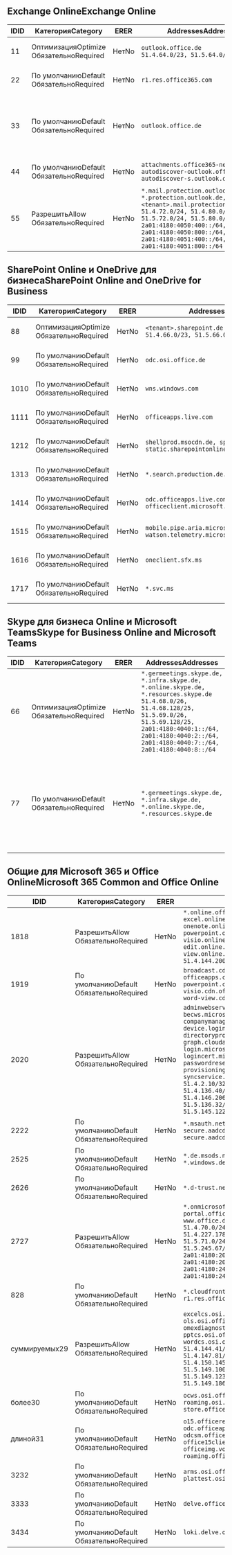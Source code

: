 <!--THIS FILE IS AUTOMATICALLY GENERATED. MANUAL CHANGES WILL BE OVERWRITTEN.-->
<!--Please contact the Office 365 Endpoints team with any questions.-->
<!--Germany endpoints version 2019072900-->
<!--File generated 2019-08-21 08:00:16.4606-->

## <a name="exchange-online"></a><span data-ttu-id="4f55a-101">Exchange Online</span><span class="sxs-lookup"><span data-stu-id="4f55a-101">Exchange Online</span></span>

<span data-ttu-id="4f55a-102">ID</span><span class="sxs-lookup"><span data-stu-id="4f55a-102">ID</span></span> | <span data-ttu-id="4f55a-103">Категория</span><span class="sxs-lookup"><span data-stu-id="4f55a-103">Category</span></span> | <span data-ttu-id="4f55a-104">ER</span><span class="sxs-lookup"><span data-stu-id="4f55a-104">ER</span></span> | <span data-ttu-id="4f55a-105">Addresses</span><span class="sxs-lookup"><span data-stu-id="4f55a-105">Addresses</span></span> | <span data-ttu-id="4f55a-106">Порты</span><span class="sxs-lookup"><span data-stu-id="4f55a-106">Ports</span></span>
-- | -------------------- | -- | ------------------------------------------------------------------------------------------------------------------------------------------------------------------------------------------------------------------------------------------------------------ | -------------------------------
<span data-ttu-id="4f55a-107">1</span><span class="sxs-lookup"><span data-stu-id="4f55a-107">1</span></span> | <span data-ttu-id="4f55a-108">Оптимизация</span><span class="sxs-lookup"><span data-stu-id="4f55a-108">Optimize</span></span><BR><span data-ttu-id="4f55a-109">Обязательно</span><span class="sxs-lookup"><span data-stu-id="4f55a-109">Required</span></span> | <span data-ttu-id="4f55a-110">Нет</span><span class="sxs-lookup"><span data-stu-id="4f55a-110">No</span></span> | `outlook.office.de`<BR>`51.4.64.0/23, 51.5.64.0/23` | <span data-ttu-id="4f55a-111">**TCP:** 443, 80</span><span class="sxs-lookup"><span data-stu-id="4f55a-111">**TCP:** 443, 80</span></span>
<span data-ttu-id="4f55a-112">2</span><span class="sxs-lookup"><span data-stu-id="4f55a-112">2</span></span> | <span data-ttu-id="4f55a-113">По умолчанию</span><span class="sxs-lookup"><span data-stu-id="4f55a-113">Default</span></span><BR><span data-ttu-id="4f55a-114">Обязательно</span><span class="sxs-lookup"><span data-stu-id="4f55a-114">Required</span></span> | <span data-ttu-id="4f55a-115">Нет</span><span class="sxs-lookup"><span data-stu-id="4f55a-115">No</span></span> | `r1.res.office365.com` | <span data-ttu-id="4f55a-116">**TCP:** 443, 80</span><span class="sxs-lookup"><span data-stu-id="4f55a-116">**TCP:** 443, 80</span></span>
<span data-ttu-id="4f55a-117">3</span><span class="sxs-lookup"><span data-stu-id="4f55a-117">3</span></span> | <span data-ttu-id="4f55a-118">По умолчанию</span><span class="sxs-lookup"><span data-stu-id="4f55a-118">Default</span></span><BR><span data-ttu-id="4f55a-119">Обязательно</span><span class="sxs-lookup"><span data-stu-id="4f55a-119">Required</span></span> | <span data-ttu-id="4f55a-120">Нет</span><span class="sxs-lookup"><span data-stu-id="4f55a-120">No</span></span> | `outlook.office.de` | <span data-ttu-id="4f55a-121">**TCP:** 143, 25, 587, 993, 995</span><span class="sxs-lookup"><span data-stu-id="4f55a-121">**TCP:** 143, 25, 587, 993, 995</span></span>
<span data-ttu-id="4f55a-122">4</span><span class="sxs-lookup"><span data-stu-id="4f55a-122">4</span></span> | <span data-ttu-id="4f55a-123">По умолчанию</span><span class="sxs-lookup"><span data-stu-id="4f55a-123">Default</span></span><BR><span data-ttu-id="4f55a-124">Обязательно</span><span class="sxs-lookup"><span data-stu-id="4f55a-124">Required</span></span> | <span data-ttu-id="4f55a-125">Нет</span><span class="sxs-lookup"><span data-stu-id="4f55a-125">No</span></span> | `attachments.office365-net.de, autodiscover-outlook.office.de, autodiscover-s.outlook.de` | <span data-ttu-id="4f55a-126">**TCP:** 443, 80</span><span class="sxs-lookup"><span data-stu-id="4f55a-126">**TCP:** 443, 80</span></span>
<span data-ttu-id="4f55a-127">5</span><span class="sxs-lookup"><span data-stu-id="4f55a-127">5</span></span> | <span data-ttu-id="4f55a-128">Разрешить</span><span class="sxs-lookup"><span data-stu-id="4f55a-128">Allow</span></span><BR><span data-ttu-id="4f55a-129">Обязательно</span><span class="sxs-lookup"><span data-stu-id="4f55a-129">Required</span></span> | <span data-ttu-id="4f55a-130">Нет</span><span class="sxs-lookup"><span data-stu-id="4f55a-130">No</span></span> | `*.mail.protection.outlook.de, *.protection.outlook.de, <tenant>.mail.protection.outlook.de`<BR>`51.4.72.0/24, 51.4.80.0/27, 51.5.72.0/24, 51.5.80.0/27, 2a01:4180:4050:400::/64, 2a01:4180:4050:800::/64, 2a01:4180:4051:400::/64, 2a01:4180:4051:800::/64` | <span data-ttu-id="4f55a-131">**TCP:** 25, 443</span><span class="sxs-lookup"><span data-stu-id="4f55a-131">**TCP:** 25, 443</span></span>

## <a name="sharepoint-online-and-onedrive-for-business"></a><span data-ttu-id="4f55a-132">SharePoint Online и OneDrive для бизнеса</span><span class="sxs-lookup"><span data-stu-id="4f55a-132">SharePoint Online and OneDrive for Business</span></span>

<span data-ttu-id="4f55a-133">ID</span><span class="sxs-lookup"><span data-stu-id="4f55a-133">ID</span></span> | <span data-ttu-id="4f55a-134">Категория</span><span class="sxs-lookup"><span data-stu-id="4f55a-134">Category</span></span> | <span data-ttu-id="4f55a-135">ER</span><span class="sxs-lookup"><span data-stu-id="4f55a-135">ER</span></span> | <span data-ttu-id="4f55a-136">Addresses</span><span class="sxs-lookup"><span data-stu-id="4f55a-136">Addresses</span></span> | <span data-ttu-id="4f55a-137">Порты</span><span class="sxs-lookup"><span data-stu-id="4f55a-137">Ports</span></span>
-- | -------------------- | -- | ------------------------------------------------------------------------------ | ----------------
<span data-ttu-id="4f55a-138">8</span><span class="sxs-lookup"><span data-stu-id="4f55a-138">8</span></span> | <span data-ttu-id="4f55a-139">Оптимизация</span><span class="sxs-lookup"><span data-stu-id="4f55a-139">Optimize</span></span><BR><span data-ttu-id="4f55a-140">Обязательно</span><span class="sxs-lookup"><span data-stu-id="4f55a-140">Required</span></span> | <span data-ttu-id="4f55a-141">Нет</span><span class="sxs-lookup"><span data-stu-id="4f55a-141">No</span></span> | `<tenant>.sharepoint.de`<BR>`51.4.66.0/23, 51.5.66.0/23` | <span data-ttu-id="4f55a-142">**TCP:** 443, 80</span><span class="sxs-lookup"><span data-stu-id="4f55a-142">**TCP:** 443, 80</span></span>
<span data-ttu-id="4f55a-143">9</span><span class="sxs-lookup"><span data-stu-id="4f55a-143">9</span></span> | <span data-ttu-id="4f55a-144">По умолчанию</span><span class="sxs-lookup"><span data-stu-id="4f55a-144">Default</span></span><BR><span data-ttu-id="4f55a-145">Обязательно</span><span class="sxs-lookup"><span data-stu-id="4f55a-145">Required</span></span> | <span data-ttu-id="4f55a-146">Нет</span><span class="sxs-lookup"><span data-stu-id="4f55a-146">No</span></span> | `odc.osi.office.de` | <span data-ttu-id="4f55a-147">**TCP:** 443, 80</span><span class="sxs-lookup"><span data-stu-id="4f55a-147">**TCP:** 443, 80</span></span>
<span data-ttu-id="4f55a-148">10</span><span class="sxs-lookup"><span data-stu-id="4f55a-148">10</span></span> | <span data-ttu-id="4f55a-149">По умолчанию</span><span class="sxs-lookup"><span data-stu-id="4f55a-149">Default</span></span><BR><span data-ttu-id="4f55a-150">Обязательно</span><span class="sxs-lookup"><span data-stu-id="4f55a-150">Required</span></span> | <span data-ttu-id="4f55a-151">Нет</span><span class="sxs-lookup"><span data-stu-id="4f55a-151">No</span></span> | `wns.windows.com` | <span data-ttu-id="4f55a-152">**TCP:** 443, 80</span><span class="sxs-lookup"><span data-stu-id="4f55a-152">**TCP:** 443, 80</span></span>
<span data-ttu-id="4f55a-153">11</span><span class="sxs-lookup"><span data-stu-id="4f55a-153">11</span></span> | <span data-ttu-id="4f55a-154">По умолчанию</span><span class="sxs-lookup"><span data-stu-id="4f55a-154">Default</span></span><BR><span data-ttu-id="4f55a-155">Обязательно</span><span class="sxs-lookup"><span data-stu-id="4f55a-155">Required</span></span> | <span data-ttu-id="4f55a-156">Нет</span><span class="sxs-lookup"><span data-stu-id="4f55a-156">No</span></span> | `officeapps.live.com` | <span data-ttu-id="4f55a-157">**TCP:** 443, 80</span><span class="sxs-lookup"><span data-stu-id="4f55a-157">**TCP:** 443, 80</span></span>
<span data-ttu-id="4f55a-158">12</span><span class="sxs-lookup"><span data-stu-id="4f55a-158">12</span></span> | <span data-ttu-id="4f55a-159">По умолчанию</span><span class="sxs-lookup"><span data-stu-id="4f55a-159">Default</span></span><BR><span data-ttu-id="4f55a-160">Обязательно</span><span class="sxs-lookup"><span data-stu-id="4f55a-160">Required</span></span> | <span data-ttu-id="4f55a-161">Нет</span><span class="sxs-lookup"><span data-stu-id="4f55a-161">No</span></span> | `shellprod.msocdn.de, spoprod-a.akamaihd.net, static.sharepointonline.com` | <span data-ttu-id="4f55a-162">**TCP:** 443, 80</span><span class="sxs-lookup"><span data-stu-id="4f55a-162">**TCP:** 443, 80</span></span>
<span data-ttu-id="4f55a-163">13</span><span class="sxs-lookup"><span data-stu-id="4f55a-163">13</span></span> | <span data-ttu-id="4f55a-164">По умолчанию</span><span class="sxs-lookup"><span data-stu-id="4f55a-164">Default</span></span><BR><span data-ttu-id="4f55a-165">Обязательно</span><span class="sxs-lookup"><span data-stu-id="4f55a-165">Required</span></span> | <span data-ttu-id="4f55a-166">Нет</span><span class="sxs-lookup"><span data-stu-id="4f55a-166">No</span></span> | `*.search.production.de.azuretrafficmanager.de` | <span data-ttu-id="4f55a-167">**TCP:** 443</span><span class="sxs-lookup"><span data-stu-id="4f55a-167">**TCP:** 443</span></span>
<span data-ttu-id="4f55a-168">14</span><span class="sxs-lookup"><span data-stu-id="4f55a-168">14</span></span> | <span data-ttu-id="4f55a-169">По умолчанию</span><span class="sxs-lookup"><span data-stu-id="4f55a-169">Default</span></span><BR><span data-ttu-id="4f55a-170">Обязательно</span><span class="sxs-lookup"><span data-stu-id="4f55a-170">Required</span></span> | <span data-ttu-id="4f55a-171">Нет</span><span class="sxs-lookup"><span data-stu-id="4f55a-171">No</span></span> | `odc.officeapps.live.com, officeclient.microsoft.com` | <span data-ttu-id="4f55a-172">**TCP:** 443, 80</span><span class="sxs-lookup"><span data-stu-id="4f55a-172">**TCP:** 443, 80</span></span>
<span data-ttu-id="4f55a-173">15</span><span class="sxs-lookup"><span data-stu-id="4f55a-173">15</span></span> | <span data-ttu-id="4f55a-174">По умолчанию</span><span class="sxs-lookup"><span data-stu-id="4f55a-174">Default</span></span><BR><span data-ttu-id="4f55a-175">Обязательно</span><span class="sxs-lookup"><span data-stu-id="4f55a-175">Required</span></span> | <span data-ttu-id="4f55a-176">Нет</span><span class="sxs-lookup"><span data-stu-id="4f55a-176">No</span></span> | `mobile.pipe.aria.microsoft.com, ssw.live.com, watson.telemetry.microsoft.com` | <span data-ttu-id="4f55a-177">**TCP:** 443, 80</span><span class="sxs-lookup"><span data-stu-id="4f55a-177">**TCP:** 443, 80</span></span>
<span data-ttu-id="4f55a-178">16</span><span class="sxs-lookup"><span data-stu-id="4f55a-178">16</span></span> | <span data-ttu-id="4f55a-179">По умолчанию</span><span class="sxs-lookup"><span data-stu-id="4f55a-179">Default</span></span><BR><span data-ttu-id="4f55a-180">Обязательно</span><span class="sxs-lookup"><span data-stu-id="4f55a-180">Required</span></span> | <span data-ttu-id="4f55a-181">Нет</span><span class="sxs-lookup"><span data-stu-id="4f55a-181">No</span></span> | `oneclient.sfx.ms` | <span data-ttu-id="4f55a-182">**TCP:** 443, 80</span><span class="sxs-lookup"><span data-stu-id="4f55a-182">**TCP:** 443, 80</span></span>
<span data-ttu-id="4f55a-183">17</span><span class="sxs-lookup"><span data-stu-id="4f55a-183">17</span></span> | <span data-ttu-id="4f55a-184">По умолчанию</span><span class="sxs-lookup"><span data-stu-id="4f55a-184">Default</span></span><BR><span data-ttu-id="4f55a-185">Обязательно</span><span class="sxs-lookup"><span data-stu-id="4f55a-185">Required</span></span> | <span data-ttu-id="4f55a-186">Нет</span><span class="sxs-lookup"><span data-stu-id="4f55a-186">No</span></span> | `*.svc.ms` | <span data-ttu-id="4f55a-187">**TCP:** 443, 80</span><span class="sxs-lookup"><span data-stu-id="4f55a-187">**TCP:** 443, 80</span></span>

## <a name="skype-for-business-online-and-microsoft-teams"></a><span data-ttu-id="4f55a-188">Skype для бизнеса Online и Microsoft Teams</span><span class="sxs-lookup"><span data-stu-id="4f55a-188">Skype for Business Online and Microsoft Teams</span></span>

<span data-ttu-id="4f55a-189">ID</span><span class="sxs-lookup"><span data-stu-id="4f55a-189">ID</span></span> | <span data-ttu-id="4f55a-190">Категория</span><span class="sxs-lookup"><span data-stu-id="4f55a-190">Category</span></span> | <span data-ttu-id="4f55a-191">ER</span><span class="sxs-lookup"><span data-stu-id="4f55a-191">ER</span></span> | <span data-ttu-id="4f55a-192">Addresses</span><span class="sxs-lookup"><span data-stu-id="4f55a-192">Addresses</span></span> | <span data-ttu-id="4f55a-193">Порты</span><span class="sxs-lookup"><span data-stu-id="4f55a-193">Ports</span></span>
-- | -------------------- | -- | ----------------------------------------------------------------------------------------------------------------------------------------------------------------------------------------------------------------------------------------------- | --------------------------------------------------
<span data-ttu-id="4f55a-194">6</span><span class="sxs-lookup"><span data-stu-id="4f55a-194">6</span></span> | <span data-ttu-id="4f55a-195">Оптимизация</span><span class="sxs-lookup"><span data-stu-id="4f55a-195">Optimize</span></span><BR><span data-ttu-id="4f55a-196">Обязательно</span><span class="sxs-lookup"><span data-stu-id="4f55a-196">Required</span></span> | <span data-ttu-id="4f55a-197">Нет</span><span class="sxs-lookup"><span data-stu-id="4f55a-197">No</span></span> | `*.germeetings.skype.de, *.infra.skype.de, *.online.skype.de, *.resources.skype.de`<BR>`51.4.68.0/26, 51.4.68.128/25, 51.5.69.0/26, 51.5.69.128/25, 2a01:4180:4040:1::/64, 2a01:4180:4040:2::/64, 2a01:4180:4040:7::/64, 2a01:4180:4040:8::/64` | <span data-ttu-id="4f55a-198">**TCP:** 443, 80</span><span class="sxs-lookup"><span data-stu-id="4f55a-198">**TCP:** 443, 80</span></span><BR><span data-ttu-id="4f55a-199">**UDP:** 3478</span><span class="sxs-lookup"><span data-stu-id="4f55a-199">**UDP:** 3478</span></span>
<span data-ttu-id="4f55a-200">7</span><span class="sxs-lookup"><span data-stu-id="4f55a-200">7</span></span> | <span data-ttu-id="4f55a-201">По умолчанию</span><span class="sxs-lookup"><span data-stu-id="4f55a-201">Default</span></span><BR><span data-ttu-id="4f55a-202">Обязательно</span><span class="sxs-lookup"><span data-stu-id="4f55a-202">Required</span></span> | <span data-ttu-id="4f55a-203">Нет</span><span class="sxs-lookup"><span data-stu-id="4f55a-203">No</span></span> | `*.germeetings.skype.de, *.infra.skype.de, *.online.skype.de, *.resources.skype.de` | <span data-ttu-id="4f55a-204">**TCP:** 5061, 50000–59999</span><span class="sxs-lookup"><span data-stu-id="4f55a-204">**TCP:** 5061, 50000-59999</span></span><BR><span data-ttu-id="4f55a-205">**UDP:** 50000–59999</span><span class="sxs-lookup"><span data-stu-id="4f55a-205">**UDP:** 50000-59999</span></span>

## <a name="microsoft-365-common-and-office-online"></a><span data-ttu-id="4f55a-206">Общие для Microsoft 365 и Office Online</span><span class="sxs-lookup"><span data-stu-id="4f55a-206">Microsoft 365 Common and Office Online</span></span>

<span data-ttu-id="4f55a-207">ID</span><span class="sxs-lookup"><span data-stu-id="4f55a-207">ID</span></span> | <span data-ttu-id="4f55a-208">Категория</span><span class="sxs-lookup"><span data-stu-id="4f55a-208">Category</span></span> | <span data-ttu-id="4f55a-209">ER</span><span class="sxs-lookup"><span data-stu-id="4f55a-209">ER</span></span> | <span data-ttu-id="4f55a-210">Addresses</span><span class="sxs-lookup"><span data-stu-id="4f55a-210">Addresses</span></span> | <span data-ttu-id="4f55a-211">Порты</span><span class="sxs-lookup"><span data-stu-id="4f55a-211">Ports</span></span>
-- | ------------------- | -- | -------------------------------------------------------------------------------------------------------------------------------------------------------------------------------------------------------------------------------------------------------------------------------------------------------------------------------------------------------------------------------------------------------------------------------------------------------------------------------------------------------------------------------------------------------------------------------------------------------------------------- | ----------------
<span data-ttu-id="4f55a-212">18</span><span class="sxs-lookup"><span data-stu-id="4f55a-212">18</span></span> | <span data-ttu-id="4f55a-213">Разрешить</span><span class="sxs-lookup"><span data-stu-id="4f55a-213">Allow</span></span><BR><span data-ttu-id="4f55a-214">Обязательно</span><span class="sxs-lookup"><span data-stu-id="4f55a-214">Required</span></span> | <span data-ttu-id="4f55a-215">Нет</span><span class="sxs-lookup"><span data-stu-id="4f55a-215">No</span></span> | `*.online.office.de, broadcast.online.office.de, excel.online.office.de, onenote.online.office.de, powerpoint.online.office.de, visio.online.office.de, word-edit.online.office.de, word-view.online.office.de`<BR>`51.4.144.200/32, 51.5.149.3/32, 51.18.16.0/23` | <span data-ttu-id="4f55a-216">**TCP:** 443</span><span class="sxs-lookup"><span data-stu-id="4f55a-216">**TCP:** 443</span></span>
<span data-ttu-id="4f55a-217">19</span><span class="sxs-lookup"><span data-stu-id="4f55a-217">19</span></span> | <span data-ttu-id="4f55a-218">По умолчанию</span><span class="sxs-lookup"><span data-stu-id="4f55a-218">Default</span></span><BR><span data-ttu-id="4f55a-219">Обязательно</span><span class="sxs-lookup"><span data-stu-id="4f55a-219">Required</span></span> | <span data-ttu-id="4f55a-220">Нет</span><span class="sxs-lookup"><span data-stu-id="4f55a-220">No</span></span> | `broadcast.cdn.office.de, excel.cdn.office.de, officeapps.cdn.office.de, onenote.cdn.office.de, powerpoint.cdn.office.de, view.cdn.office.de, visio.cdn.office.de, word-edit.cdn.office.de, word-view.cdn.office.de` | <span data-ttu-id="4f55a-221">**TCP:** 443</span><span class="sxs-lookup"><span data-stu-id="4f55a-221">**TCP:** 443</span></span>
<span data-ttu-id="4f55a-222">20</span><span class="sxs-lookup"><span data-stu-id="4f55a-222">20</span></span> | <span data-ttu-id="4f55a-223">Разрешить</span><span class="sxs-lookup"><span data-stu-id="4f55a-223">Allow</span></span><BR><span data-ttu-id="4f55a-224">Обязательно</span><span class="sxs-lookup"><span data-stu-id="4f55a-224">Required</span></span> | <span data-ttu-id="4f55a-225">Нет</span><span class="sxs-lookup"><span data-stu-id="4f55a-225">No</span></span> | `adminwebservice.microsoftonline.de, becws.microsoftonline.de, companymanager.microsoftonline.de, device.login.microsoftonline.de, directoryprovisioning.cloudapi.de, graph.cloudapi.de, graph.microsoft.de, login.microsoftonline.de, logincert.microsoftonline.de, pas.cloudapi.de, passwordreset.activedirectory.microsoftazure.de, provisioningapi.microsoftonline.de, syncservice.microsoftonline.de`<BR>`51.4.2.10/32, 51.4.71.61/32, 51.4.136.38/31, 51.4.136.40/31, 51.4.136.42/32, 51.4.146.38/32, 51.4.146.206/32, 51.5.16.7/32, 51.5.71.22/32, 51.5.136.32/30, 51.5.136.36/32, 51.5.145.29/32, 51.5.145.122/32` | <span data-ttu-id="4f55a-226">**TCP:** 443, 80</span><span class="sxs-lookup"><span data-stu-id="4f55a-226">**TCP:** 443, 80</span></span>
<span data-ttu-id="4f55a-227">22</span><span class="sxs-lookup"><span data-stu-id="4f55a-227">22</span></span> | <span data-ttu-id="4f55a-228">По умолчанию</span><span class="sxs-lookup"><span data-stu-id="4f55a-228">Default</span></span><BR><span data-ttu-id="4f55a-229">Обязательно</span><span class="sxs-lookup"><span data-stu-id="4f55a-229">Required</span></span> | <span data-ttu-id="4f55a-230">Нет</span><span class="sxs-lookup"><span data-stu-id="4f55a-230">No</span></span> | `*.msauth.net, *.msftauth.net, secure.aadcdn.microsoftonline-p.com, secure.aadcdn.microsoftonline-p.de` | <span data-ttu-id="4f55a-231">**TCP:** 443, 80</span><span class="sxs-lookup"><span data-stu-id="4f55a-231">**TCP:** 443, 80</span></span>
<span data-ttu-id="4f55a-232">25</span><span class="sxs-lookup"><span data-stu-id="4f55a-232">25</span></span> | <span data-ttu-id="4f55a-233">По умолчанию</span><span class="sxs-lookup"><span data-stu-id="4f55a-233">Default</span></span><BR><span data-ttu-id="4f55a-234">Обязательно</span><span class="sxs-lookup"><span data-stu-id="4f55a-234">Required</span></span> | <span data-ttu-id="4f55a-235">Нет</span><span class="sxs-lookup"><span data-stu-id="4f55a-235">No</span></span> | `*.de.msods.nsatc.net, *.office.de.akadns.net, *.windows.de.nsatc.net, officehome.msocdn.de` | <span data-ttu-id="4f55a-236">**TCP:** 443, 80</span><span class="sxs-lookup"><span data-stu-id="4f55a-236">**TCP:** 443, 80</span></span>
<span data-ttu-id="4f55a-237">26</span><span class="sxs-lookup"><span data-stu-id="4f55a-237">26</span></span> | <span data-ttu-id="4f55a-238">По умолчанию</span><span class="sxs-lookup"><span data-stu-id="4f55a-238">Default</span></span><BR><span data-ttu-id="4f55a-239">Обязательно</span><span class="sxs-lookup"><span data-stu-id="4f55a-239">Required</span></span> | <span data-ttu-id="4f55a-240">Нет</span><span class="sxs-lookup"><span data-stu-id="4f55a-240">No</span></span> | `*.d-trust.net` | <span data-ttu-id="4f55a-241">**TCP:** 443, 80</span><span class="sxs-lookup"><span data-stu-id="4f55a-241">**TCP:** 443, 80</span></span>
<span data-ttu-id="4f55a-242">27</span><span class="sxs-lookup"><span data-stu-id="4f55a-242">27</span></span> | <span data-ttu-id="4f55a-243">Разрешить</span><span class="sxs-lookup"><span data-stu-id="4f55a-243">Allow</span></span><BR><span data-ttu-id="4f55a-244">Обязательно</span><span class="sxs-lookup"><span data-stu-id="4f55a-244">Required</span></span> | <span data-ttu-id="4f55a-245">Нет</span><span class="sxs-lookup"><span data-stu-id="4f55a-245">No</span></span> | `*.onmicrosoft.de, *.osi.office.de, office.de, portal.office.de, webshell.suite.office.de, www.office.de`<BR>`51.4.70.0/24, 51.4.71.0/24, 51.4.226.115/32, 51.4.227.178/32, 51.4.230.178/32, 51.5.70.0/24, 51.5.71.0/24, 51.5.147.48/32, 51.5.242.163/32, 51.5.245.67/32, 2a01:4180:2001::92/128, 2a01:4180:2001::234/128, 2a01:4180:2001::3b8/128, 2a01:4180:2401::11f/128, 2a01:4180:2401::33b/128, 2a01:4180:2401::55b/128` | <span data-ttu-id="4f55a-246">**TCP:** 443, 80</span><span class="sxs-lookup"><span data-stu-id="4f55a-246">**TCP:** 443, 80</span></span>
<span data-ttu-id="4f55a-247">8</span><span class="sxs-lookup"><span data-stu-id="4f55a-247">28</span></span> | <span data-ttu-id="4f55a-248">По умолчанию</span><span class="sxs-lookup"><span data-stu-id="4f55a-248">Default</span></span><BR><span data-ttu-id="4f55a-249">Обязательно</span><span class="sxs-lookup"><span data-stu-id="4f55a-249">Required</span></span> | <span data-ttu-id="4f55a-250">Нет</span><span class="sxs-lookup"><span data-stu-id="4f55a-250">No</span></span> | `*.cloudfront.net, prod.msocdn.de, r1.res.office365.com, shellprod.msocdn.de` | <span data-ttu-id="4f55a-251">**TCP:** 443, 80</span><span class="sxs-lookup"><span data-stu-id="4f55a-251">**TCP:** 443, 80</span></span>
<span data-ttu-id="4f55a-252">суммируемых</span><span class="sxs-lookup"><span data-stu-id="4f55a-252">29</span></span> | <span data-ttu-id="4f55a-253">Разрешить</span><span class="sxs-lookup"><span data-stu-id="4f55a-253">Allow</span></span><BR><span data-ttu-id="4f55a-254">Обязательно</span><span class="sxs-lookup"><span data-stu-id="4f55a-254">Required</span></span> | <span data-ttu-id="4f55a-255">Нет</span><span class="sxs-lookup"><span data-stu-id="4f55a-255">No</span></span> | `excelcs.osi.office.de, excelps.osi.office.de, ols.osi.office.de, omexdiagnostics.osi.office.de, pptcs.osi.office.de, pptps.osi.office.de, wordcs.osi.office.de, wordps.osi.office.de`<BR>`51.4.144.41/32, 51.4.144.174/32, 51.4.145.38/32, 51.4.147.81/32, 51.4.147.233/32, 51.4.148.12/32, 51.4.150.145/32, 51.5.147.242/32, 51.5.149.100/32, 51.5.149.119/32, 51.5.149.123/32, 51.5.149.180/32, 51.5.149.186/32, 51.18.0.0/21` | <span data-ttu-id="4f55a-256">**TCP:** 443, 80</span><span class="sxs-lookup"><span data-stu-id="4f55a-256">**TCP:** 443, 80</span></span>
<span data-ttu-id="4f55a-257">более</span><span class="sxs-lookup"><span data-stu-id="4f55a-257">30</span></span> | <span data-ttu-id="4f55a-258">По умолчанию</span><span class="sxs-lookup"><span data-stu-id="4f55a-258">Default</span></span><BR><span data-ttu-id="4f55a-259">Обязательно</span><span class="sxs-lookup"><span data-stu-id="4f55a-259">Required</span></span> | <span data-ttu-id="4f55a-260">Нет</span><span class="sxs-lookup"><span data-stu-id="4f55a-260">No</span></span> | `ocws.osi.office.de, odc.osi.office.de, roaming.osi.office.de, sharepoint.de, store.office.de` | <span data-ttu-id="4f55a-261">**TCP:** 443, 80</span><span class="sxs-lookup"><span data-stu-id="4f55a-261">**TCP:** 443, 80</span></span>
<span data-ttu-id="4f55a-262">длиной</span><span class="sxs-lookup"><span data-stu-id="4f55a-262">31</span></span> | <span data-ttu-id="4f55a-263">По умолчанию</span><span class="sxs-lookup"><span data-stu-id="4f55a-263">Default</span></span><BR><span data-ttu-id="4f55a-264">Обязательно</span><span class="sxs-lookup"><span data-stu-id="4f55a-264">Required</span></span> | <span data-ttu-id="4f55a-265">Нет</span><span class="sxs-lookup"><span data-stu-id="4f55a-265">No</span></span> | `o15.officeredir.microsoft.com, odc.officeapps.live.com, odcsm.officeapps.live.com, office.microsoft.com, office15client.microsoft.com, officeimg.vo.msecnd.net, roaming.officeapps.live.com` | <span data-ttu-id="4f55a-266">**TCP:** 443, 80</span><span class="sxs-lookup"><span data-stu-id="4f55a-266">**TCP:** 443, 80</span></span>
<span data-ttu-id="4f55a-267">32</span><span class="sxs-lookup"><span data-stu-id="4f55a-267">32</span></span> | <span data-ttu-id="4f55a-268">По умолчанию</span><span class="sxs-lookup"><span data-stu-id="4f55a-268">Default</span></span><BR><span data-ttu-id="4f55a-269">Обязательно</span><span class="sxs-lookup"><span data-stu-id="4f55a-269">Required</span></span> | <span data-ttu-id="4f55a-270">Нет</span><span class="sxs-lookup"><span data-stu-id="4f55a-270">No</span></span> | `arms.osi.office.de, manage.osi.office.de, plattest.osi.office.de` | <span data-ttu-id="4f55a-271">**TCP:** 443, 80</span><span class="sxs-lookup"><span data-stu-id="4f55a-271">**TCP:** 443, 80</span></span>
<span data-ttu-id="4f55a-272">33</span><span class="sxs-lookup"><span data-stu-id="4f55a-272">33</span></span> | <span data-ttu-id="4f55a-273">По умолчанию</span><span class="sxs-lookup"><span data-stu-id="4f55a-273">Default</span></span><BR><span data-ttu-id="4f55a-274">Обязательно</span><span class="sxs-lookup"><span data-stu-id="4f55a-274">Required</span></span> | <span data-ttu-id="4f55a-275">Нет</span><span class="sxs-lookup"><span data-stu-id="4f55a-275">No</span></span> | `delve.office.de, res.delve.office.com` | <span data-ttu-id="4f55a-276">**TCP:** 443</span><span class="sxs-lookup"><span data-stu-id="4f55a-276">**TCP:** 443</span></span>
<span data-ttu-id="4f55a-277">34</span><span class="sxs-lookup"><span data-stu-id="4f55a-277">34</span></span> | <span data-ttu-id="4f55a-278">По умолчанию</span><span class="sxs-lookup"><span data-stu-id="4f55a-278">Default</span></span><BR><span data-ttu-id="4f55a-279">Обязательно</span><span class="sxs-lookup"><span data-stu-id="4f55a-279">Required</span></span> | <span data-ttu-id="4f55a-280">Нет</span><span class="sxs-lookup"><span data-stu-id="4f55a-280">No</span></span> | `loki.delve.office.de, lpcres.delve.office.com` | <span data-ttu-id="4f55a-281">**TCP:** 443</span><span class="sxs-lookup"><span data-stu-id="4f55a-281">**TCP:** 443</span></span>
